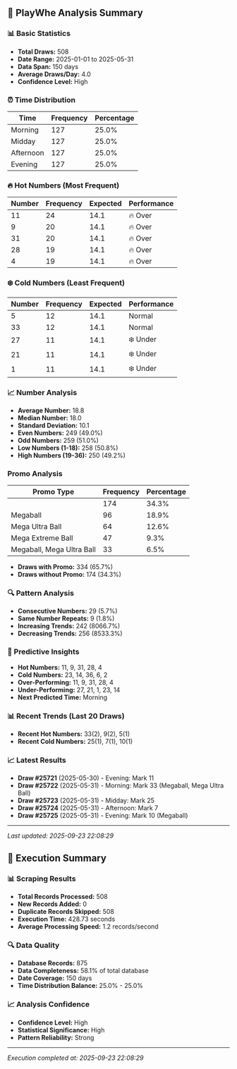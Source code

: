
## 🎯 PlayWhe Analysis Summary

### 📊 Basic Statistics
- **Total Draws:** 508
- **Date Range:** 2025-01-01 to 2025-05-31
- **Data Span:** 150 days
- **Average Draws/Day:** 4.0
- **Confidence Level:** High

### ⏰ Time Distribution
| Time | Frequency | Percentage |
|------|-----------|------------|
| Morning | 127 | 25.0% |
| Midday | 127 | 25.0% |
| Afternoon | 127 | 25.0% |
| Evening | 127 | 25.0% |

### 🔥 Hot Numbers (Most Frequent)
| Number | Frequency | Expected | Performance |
|--------|-----------|----------|-------------|
| 11 | 24 | 14.1 | 🔥 Over |
| 9 | 20 | 14.1 | 🔥 Over |
| 31 | 20 | 14.1 | 🔥 Over |
| 28 | 19 | 14.1 | 🔥 Over |
| 4 | 19 | 14.1 | 🔥 Over |

### ❄️ Cold Numbers (Least Frequent)
| Number | Frequency | Expected | Performance |
|--------|-----------|----------|-------------|
| 5 | 12 | 14.1 | Normal |
| 33 | 12 | 14.1 | Normal |
| 27 | 11 | 14.1 | ❄️ Under |
| 21 | 11 | 14.1 | ❄️ Under |
| 1 | 11 | 14.1 | ❄️ Under |

### 📈 Number Analysis
- **Average Number:** 18.8
- **Median Number:** 18.0
- **Standard Deviation:** 10.1
- **Even Numbers:** 249 (49.0%)
- **Odd Numbers:** 259 (51.0%)
- **Low Numbers (1-18):** 258 (50.8%)
- **High Numbers (19-36):** 250 (49.2%)

###  Promo Analysis
| Promo Type | Frequency | Percentage |
|------------|-----------|------------|
|  | 174 | 34.3% |
| Megaball | 96 | 18.9% |
| Mega Ultra Ball | 64 | 12.6% |
| Mega Extreme Ball | 47 | 9.3% |
| Megaball, Mega Ultra Ball | 33 | 6.5% |
- **Draws with Promo:** 334 (65.7%)
- **Draws without Promo:** 174 (34.3%)

### 🔍 Pattern Analysis
- **Consecutive Numbers:** 29 (5.7%)
- **Same Number Repeats:** 9 (1.8%)
- **Increasing Trends:** 242 (8066.7%)
- **Decreasing Trends:** 256 (8533.3%)

### 🔮 Predictive Insights
- **Hot Numbers:** 11, 9, 31, 28, 4
- **Cold Numbers:** 23, 14, 36, 6, 2
- **Over-Performing:** 11, 9, 31, 28, 4
- **Under-Performing:** 27, 21, 1, 23, 14
- **Next Predicted Time:** Morning

### 📊 Recent Trends (Last 20 Draws)
- **Recent Hot Numbers:** 33(2), 9(2), 5(1)
- **Recent Cold Numbers:** 25(1), 7(1), 10(1)

### 📈 Latest Results
- **Draw #25721** (2025-05-30) - Evening: Mark 11 
- **Draw #25722** (2025-05-31) - Morning: Mark 33 (Megaball, Mega Ultra Ball)
- **Draw #25723** (2025-05-31) - Midday: Mark 25 
- **Draw #25724** (2025-05-31) - Afternoon: Mark 7 
- **Draw #25725** (2025-05-31) - Evening: Mark 10 (Megaball)

---
*Last updated: 2025-09-23 22:08:29*

## 🚀 Execution Summary

### 📊 Scraping Results
- **Total Records Processed:** 508
- **New Records Added:** 0
- **Duplicate Records Skipped:** 508
- **Execution Time:** 428.73 seconds
- **Average Processing Speed:** 1.2 records/second

### 🔍 Data Quality
- **Database Records:** 875
- **Data Completeness:** 58.1% of total database
- **Date Coverage:** 150 days
- **Time Distribution Balance:** 25.0% - 25.0%

### 📈 Analysis Confidence
- **Confidence Level:** High
- **Statistical Significance:** High
- **Pattern Reliability:** Strong

---
*Execution completed at: 2025-09-23 22:08:29*
